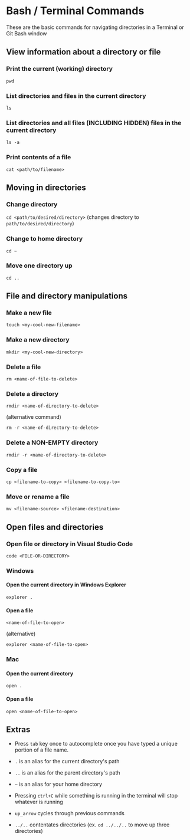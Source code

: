 # Bash / Terminal Commands

These are the basic commands for navigating directories in a Terminal or Git Bash window

## View information about a directory or file

### Print the current (working) directory

`pwd`

### List directories and files in the current directory

`ls`

### List directories and all files (INCLUDING HIDDEN) files in the current directory

`ls -a`

### Print contents of a file

`cat <path/to/filename>`

## Moving in directories

### Change directory

`cd <path/to/desired/directory>` (changes directory to `path/to/desired/directory`)

### Change to home directory

`cd ~`

### Move one directory up

`cd ..`

## File and directory manipulations

### Make a new file

`touch <my-cool-new-filename>`

### Make a new directory

`mkdir <my-cool-new-directory>`

### Delete a file

`rm <name-of-file-to-delete>`

### Delete a directory

`rmdir <name-of-directory-to-delete>`

(alternative command)

`rm -r <name-of-directory-to-delete>`

### Delete a NON-EMPTY directory

`rmdir -r <name-of-directory-to-delete>`

### Copy a file

`cp <filename-to-copy> <filename-to-copy-to>`

### Move or rename a file

`mv <filename-source> <filename-destination>`

## Open files and directories

### Open file or directory in Visual Studio Code

`code <FILE-OR-DIRECTORY>`

### Windows

#### Open the current directory in Windows Explorer

`explorer .`

#### Open a file

`<name-of-file-to-open>`

(alternative)

`explorer <name-of-file-to-open>`

### Mac

#### Open the current directory

`open .`

#### Open a file

`open <name-of-file-to-open>`

## Extras

* Press `tab` key once to autocomplete once you have typed a unique portion of a file name. 

* `.` is an alias for the current directory's path

* `..` is an alias for the parent directory's path

* `~` is an alias for your home directory

* Pressing `ctrl+C` while something is running in the terminal will stop whatever is running

* `up_arrow` cycles through previous commands

* `../..` contentates directories (ex. `cd ../../..` to move up three directories)
